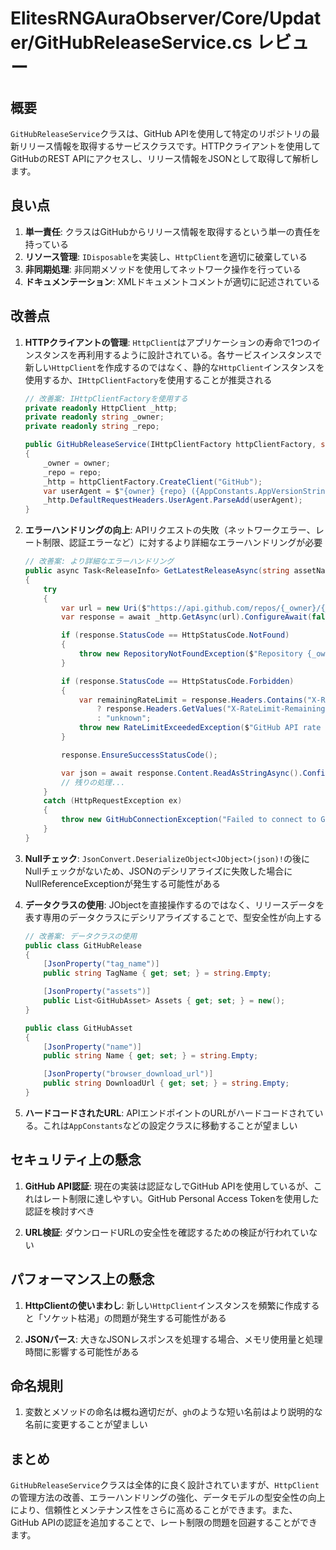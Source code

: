 # ElitesRNGAuraObserver/Core/Updater/GitHubReleaseService.cs レビュー

## 概要

`GitHubReleaseService`クラスは、GitHub APIを使用して特定のリポジトリの最新リリース情報を取得するサービスクラスです。HTTPクライアントを使用してGitHubのREST APIにアクセスし、リリース情報をJSONとして取得して解析します。

## 良い点

1. **単一責任**: クラスはGitHubからリリース情報を取得するという単一の責任を持っている
2. **リソース管理**: `IDisposable`を実装し、`HttpClient`を適切に破棄している
3. **非同期処理**: 非同期メソッドを使用してネットワーク操作を行っている
4. **ドキュメンテーション**: XMLドキュメントコメントが適切に記述されている

## 改善点

1. **HTTPクライアントの管理**: `HttpClient`はアプリケーションの寿命で1つのインスタンスを再利用するように設計されている。各サービスインスタンスで新しい`HttpClient`を作成するのではなく、静的な`HttpClient`インスタンスを使用するか、`IHttpClientFactory`を使用することが推奨される

   ```csharp
   // 改善案: IHttpClientFactoryを使用する
   private readonly HttpClient _http;
   private readonly string _owner;
   private readonly string _repo;

   public GitHubReleaseService(IHttpClientFactory httpClientFactory, string owner, string repo)
   {
       _owner = owner;
       _repo = repo;
       _http = httpClientFactory.CreateClient("GitHub");
       var userAgent = $"{owner} {repo} ({AppConstants.AppVersionString})";
       _http.DefaultRequestHeaders.UserAgent.ParseAdd(userAgent);
   }
   ```

2. **エラーハンドリングの向上**: APIリクエストの失敗（ネットワークエラー、レート制限、認証エラーなど）に対するより詳細なエラーハンドリングが必要

   ```csharp
   // 改善案: より詳細なエラーハンドリング
   public async Task<ReleaseInfo> GetLatestReleaseAsync(string assetName)
   {
       try
       {
           var url = new Uri($"https://api.github.com/repos/{_owner}/{_repo}/releases/latest");
           var response = await _http.GetAsync(url).ConfigureAwait(false);

           if (response.StatusCode == HttpStatusCode.NotFound)
           {
               throw new RepositoryNotFoundException($"Repository {_owner}/{_repo} not found");
           }

           if (response.StatusCode == HttpStatusCode.Forbidden)
           {
               var remainingRateLimit = response.Headers.Contains("X-RateLimit-Remaining")
                   ? response.Headers.GetValues("X-RateLimit-Remaining").FirstOrDefault()
                   : "unknown";
               throw new RateLimitExceededException($"GitHub API rate limit exceeded. Remaining: {remainingRateLimit}");
           }

           response.EnsureSuccessStatusCode();

           var json = await response.Content.ReadAsStringAsync().ConfigureAwait(false);
           // 残りの処理...
       }
       catch (HttpRequestException ex)
       {
           throw new GitHubConnectionException("Failed to connect to GitHub API", ex);
       }
   }
   ```

3. **Nullチェック**: `JsonConvert.DeserializeObject<JObject>(json)!`の後にNullチェックがないため、JSONのデシリアライズに失敗した場合にNullReferenceExceptionが発生する可能性がある

4. **データクラスの使用**: JObjectを直接操作するのではなく、リリースデータを表す専用のデータクラスにデシリアライズすることで、型安全性が向上する

   ```csharp
   // 改善案: データクラスの使用
   public class GitHubRelease
   {
       [JsonProperty("tag_name")]
       public string TagName { get; set; } = string.Empty;

       [JsonProperty("assets")]
       public List<GitHubAsset> Assets { get; set; } = new();
   }

   public class GitHubAsset
   {
       [JsonProperty("name")]
       public string Name { get; set; } = string.Empty;

       [JsonProperty("browser_download_url")]
       public string DownloadUrl { get; set; } = string.Empty;
   }
   ```

5. **ハードコードされたURL**: APIエンドポイントのURLがハードコードされている。これは`AppConstants`などの設定クラスに移動することが望ましい

## セキュリティ上の懸念

1. **GitHub API認証**: 現在の実装は認証なしでGitHub APIを使用しているが、これはレート制限に達しやすい。GitHub Personal Access Tokenを使用した認証を検討すべき

2. **URL検証**: ダウンロードURLの安全性を確認するための検証が行われていない

## パフォーマンス上の懸念

1. **HttpClientの使いまわし**: 新しい`HttpClient`インスタンスを頻繁に作成すると「ソケット枯渇」の問題が発生する可能性がある

2. **JSONパース**: 大きなJSONレスポンスを処理する場合、メモリ使用量と処理時間に影響する可能性がある

## 命名規則

1. 変数とメソッドの命名は概ね適切だが、`gh`のような短い名前はより説明的な名前に変更することが望ましい

## まとめ

`GitHubReleaseService`クラスは全体的に良く設計されていますが、`HttpClient`の管理方法の改善、エラーハンドリングの強化、データモデルの型安全性の向上により、信頼性とメンテナンス性をさらに高めることができます。また、GitHub APIの認証を追加することで、レート制限の問題を回避することができます。
